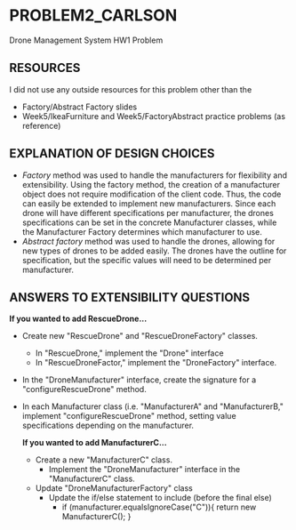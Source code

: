 # PROBLEM2_CARLSON
Drone Management System HW1 Problem

## RESOURCES
I did not use any outside resources for this problem other than the 
- Factory/Abstract Factory slides
- Week5/IkeaFurniture and Week5/FactoryAbstract practice problems (as reference)

## EXPLANATION OF DESIGN CHOICES
- *Factory* method was used to handle the manufacturers for flexibility and extensibility. Using the factory method, the creation of a manufacturer object does not require modification of the client code. Thus, the code can easily be extended to implement new manufacturers. Since each drone will have different specifications per manufacturer, the drones specifications can be set in the concrete Manufacturer classes, while the Manufacturer Factory determines which manufacturer to use. 
- *Abstract factory* method was used to handle the drones, allowing for new types of drones to be added easily. The drones have the outline for specification, but the specific values will need to be determined per manufacturer.

## ANSWERS TO EXTENSIBILITY QUESTIONS
**If you wanted to add RescueDrone...**
- Create new "RescueDrone" and "RescueDroneFactory" classes.
  - In "RescueDrone," implement the "Drone" interface
  - In "RescueDroneFactor," implement the "DroneFactory" interface.
- In the "DroneManufacturer" interface, create the signature for a "configureRescueDrone" method.
- In each Manufacturer class (i.e. "ManufacturerA" and "ManufacturerB," implement "configureRescueDrone" method, setting value specifications depending on the manufacturer.

  **If you wanted to add ManufacturerC...**
  - Create a new "ManufacturerC" class.
    - Implement the "DroneManufacturer" interface in the "ManufacturerC" class.
  - Update "DroneManufacturerFactory" class
    - Update the if/else statement to include (before the final else)
      - if (manufacturer.equalsIgnoreCase("C")){ return new ManufacturerC(); } 
